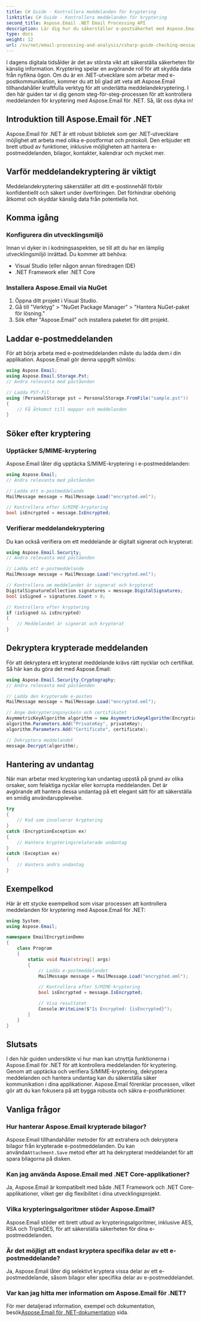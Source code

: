```yaml
---
title: C# Guide - Kontrollera meddelanden för kryptering
linktitle: C# Guide - Kontrollera meddelanden för kryptering
second_title: Aspose.Email .NET Email Processing API
description: Lär dig hur du säkerställer e-postsäkerhet med Aspose.Email för .NET. Kontrollera efter kryptering, dekryptera meddelanden och mer.
type: docs
weight: 12
url: /sv/net/email-processing-and-analysis/csharp-guide-checking-messages-for-encryption/
---
```


I dagens digitala tidsålder är det av största vikt att säkerställa säkerheten för känslig information. Kryptering spelar en avgörande roll för att skydda data från nyfikna ögon. Om du är en .NET-utvecklare som arbetar med e-postkommunikation, kommer du att bli glad att veta att Aspose.Email tillhandahåller kraftfulla verktyg för att underlätta meddelandekryptering. I den här guiden tar vi dig genom steg-för-steg-processen för att kontrollera meddelanden för kryptering med Aspose.Email för .NET. Så, låt oss dyka in!

## Introduktion till Aspose.Email för .NET

Aspose.Email för .NET är ett robust bibliotek som ger .NET-utvecklare möjlighet att arbeta med olika e-postformat och protokoll. Den erbjuder ett brett utbud av funktioner, inklusive möjligheten att hantera e-postmeddelanden, bilagor, kontakter, kalendrar och mycket mer.

## Varför meddelandekryptering är viktigt

Meddelandekryptering säkerställer att ditt e-postinnehåll förblir konfidentiellt och säkert under överföringen. Det förhindrar obehörig åtkomst och skyddar känslig data från potentiella hot.

## Komma igång

### Konfigurera din utvecklingsmiljö

Innan vi dyker in i kodningsaspekten, se till att du har en lämplig utvecklingsmiljö inrättad. Du kommer att behöva:

- Visual Studio (eller någon annan föredragen IDE)
- .NET Framework eller .NET Core

### Installera Aspose.Email via NuGet

1. Öppna ditt projekt i Visual Studio.
2. Gå till "Verktyg" > "NuGet Package Manager" > "Hantera NuGet-paket för lösning."
3. Sök efter "Aspose.Email" och installera paketet för ditt projekt.

## Laddar e-postmeddelanden

För att börja arbeta med e-postmeddelanden måste du ladda dem i din applikation. Aspose.Email gör denna uppgift sömlös:

```csharp
using Aspose.Email;
using Aspose.Email.Storage.Pst;
// Andra relevanta med påståenden

// Ladda PST-fil
using (PersonalStorage pst = PersonalStorage.FromFile("sample.pst"))
{
    // Få åtkomst till mappar och meddelanden
}
```

## Söker efter kryptering

### Upptäcker S/MIME-kryptering

Aspose.Email låter dig upptäcka S/MIME-kryptering i e-postmeddelanden:

```csharp
using Aspose.Email;
// Andra relevanta med påståenden

// Ladda ett e-postmeddelande
MailMessage message = MailMessage.Load("encrypted.eml");

// Kontrollera efter S/MIME-kryptering
bool isEncrypted = message.IsEncrypted;
```

### Verifierar meddelandekryptering

Du kan också verifiera om ett meddelande är digitalt signerat och krypterat:

```csharp
using Aspose.Email.Security;
// Andra relevanta med påståenden

// Ladda ett e-postmeddelande
MailMessage message = MailMessage.Load("encrypted.eml");

// Kontrollera om meddelandet är signerat och krypterat
DigitalSignatureCollection signatures = message.DigitalSignatures;
bool isSigned = signatures.Count > 0;

// Kontrollera efter kryptering
if (isSigned && isEncrypted)
{
    // Meddelandet är signerat och krypterat
}
```

## Dekryptera krypterade meddelanden

För att dekryptera ett krypterat meddelande krävs rätt nycklar och certifikat. Så här kan du göra det med Aspose.Email:

```csharp
using Aspose.Email.Security.Cryptography;
// Andra relevanta med påståenden

// Ladda den krypterade e-posten
MailMessage message = MailMessage.Load("encrypted.eml");

// Ange dekrypteringsnyckeln och certifikatet
AsymmetricKeyAlgorithm algorithm = new AsymmetricKeyAlgorithm(EncryptionAlgorithm.Rsa);
algorithm.Parameters.Add("PrivateKey", privateKey);
algorithm.Parameters.Add("Certificate", certificate);

// Dekryptera meddelandet
message.Decrypt(algorithm);
```

## Hantering av undantag

När man arbetar med kryptering kan undantag uppstå på grund av olika orsaker, som felaktiga nycklar eller korrupta meddelanden. Det är avgörande att hantera dessa undantag på ett elegant sätt för att säkerställa en smidig användarupplevelse.

```csharp
try
{
    // Kod som involverar kryptering
}
catch (EncryptionException ex)
{
    // Hantera krypteringsrelaterade undantag
}
catch (Exception ex)
{
    // Hantera andra undantag
}
```

## Exempelkod

Här är ett stycke exempelkod som visar processen att kontrollera meddelanden för kryptering med Aspose.Email för .NET:

```csharp
using System;
using Aspose.Email;

namespace EmailEncryptionDemo
{
    class Program
    {
        static void Main(string[] args)
        {
            // Ladda e-postmeddelandet
            MailMessage message = MailMessage.Load("encrypted.eml");

            // Kontrollera efter S/MIME-kryptering
            bool isEncrypted = message.IsEncrypted;

            // Visa resultatet
            Console.WriteLine($"Is Encrypted: {isEncrypted}");
        }
    }
}
```

## Slutsats

I den här guiden undersökte vi hur man kan utnyttja funktionerna i Aspose.Email för .NET för att kontrollera meddelanden för kryptering. Genom att upptäcka och verifiera S/MIME-kryptering, dekryptera meddelanden och hantera undantag kan du säkerställa säker kommunikation i dina applikationer. Aspose.Email förenklar processen, vilket gör att du kan fokusera på att bygga robusta och säkra e-postfunktioner.

## Vanliga frågor

### Hur hanterar Aspose.Email krypterade bilagor?

 Aspose.Email tillhandahåller metoder för att extrahera och dekryptera bilagor från krypterade e-postmeddelanden. Du kan använda`Attachment.Save` metod efter att ha dekrypterat meddelandet för att spara bilagorna på disken.

### Kan jag använda Aspose.Email med .NET Core-applikationer?

Ja, Aspose.Email är kompatibelt med både .NET Framework och .NET Core-applikationer, vilket ger dig flexibilitet i dina utvecklingsprojekt.

### Vilka krypteringsalgoritmer stöder Aspose.Email?

Aspose.Email stöder ett brett utbud av krypteringsalgoritmer, inklusive AES, RSA och TripleDES, för att säkerställa säkerheten för dina e-postmeddelanden.

### Är det möjligt att endast kryptera specifika delar av ett e-postmeddelande?

Ja, Aspose.Email låter dig selektivt kryptera vissa delar av ett e-postmeddelande, såsom bilagor eller specifika delar av e-postmeddelandet.

### Var kan jag hitta mer information om Aspose.Email för .NET?

 För mer detaljerad information, exempel och dokumentation, besök[Aspose.Email för .NET-dokumentation](https://reference.aspose.com/email/net) sida.